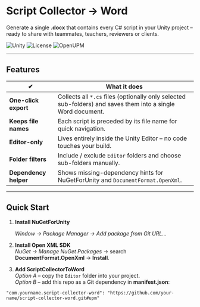 # Script Collector → Word  
Generate a single **.docx** that contains every C# script in your Unity project – ready to share with teammates, teachers, reviewers or clients.

![Unity](https://img.shields.io/badge/Unity-2020.3%2B-black?logo=unity)
![License](https://img.shields.io/github/license/your-name/ScriptCollectorToWord)
![OpenUPM](https://img.shields.io/badge/OpenUPM-coming--soon-blue)

---

## Features
| ✔ | What it does |
|---|--------------|
| **One-click export** | Collects all `*.cs` files (optionally only selected sub-folders) and saves them into a single Word document. |
| **Keeps file names** | Each script is preceded by its file name for quick navigation. |
| **Editor-only** | Lives entirely inside the Unity Editor – no code touches your build. |
| **Folder filters** | Include / exclude `Editor` folders and choose sub-folders manually. |
| **Dependency helper** | Shows missing-dependency hints for NuGetForUnity and `DocumentFormat.OpenXml`. |

---

## Quick Start

1. **Install NuGetForUnity**

   *Window → Package Manager → Add package from Git URL…*  
2. **Install Open XML SDK**  
*NuGet → Manage NuGet Packages* → search **DocumentFormat.OpenXml** → **Install**.

3. **Add ScriptCollectorToWord**  
*Option A* – copy the `Editor` folder into your project.  
*Option B* – add this repo as a Git dependency in **manifest.json**:
```jsonc
"com.yourname.script-collector-word": "https://github.com/your-name/script-collector-word.git#upm"
